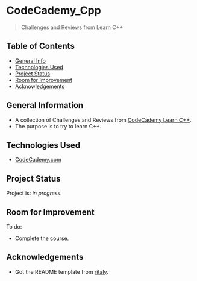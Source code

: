 # CodeCademy_Cpp
> Challenges and Reviews from Learn C++


## Table of Contents
* [General Info](#general-information)
* [Technologies Used](#technologies-used)
* [Project Status](#project-status)
* [Room for Improvement](#room-for-improvement)
* [Acknowledgements](#acknowledgements)


## General Information
- A collection of Challenges and Reviews from [CodeCademy Learn C++](https://www.codecademy.com/learn/learn-c-plus-plus).
- The purpose is to try to learn C++.


## Technologies Used
- [CodeCademy.com](https://www.codecademy.com/)


## Project Status
Project is: _in progress_.


## Room for Improvement
To do:
- Complete the course.


## Acknowledgements
- Got the README template from [ritaly](https://github.com/ritaly/README-cheatsheet).
